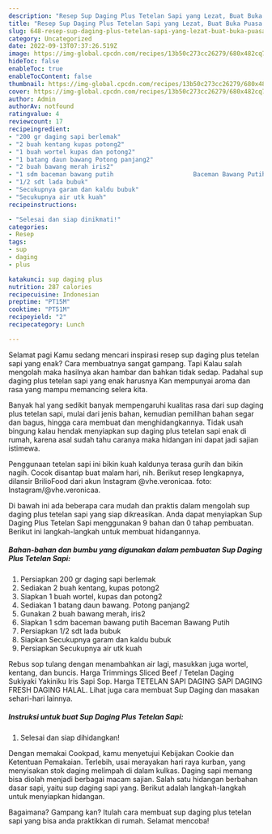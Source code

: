 ```yaml
---
description: "Resep Sup Daging Plus Tetelan Sapi yang Lezat, Buat Buka Puasa Lezat"
title: "Resep Sup Daging Plus Tetelan Sapi yang Lezat, Buat Buka Puasa Lezat"
slug: 648-resep-sup-daging-plus-tetelan-sapi-yang-lezat-buat-buka-puasa-lezat
category: Uncategorized
date: 2022-09-13T07:37:26.519Z
image: https://img-global.cpcdn.com/recipes/13b50c273cc26279/680x482cq70/sup-daging-plus-tetelan-sapi-foto-resep-utama.jpg
hideToc: false
enableToc: true
enableTocContent: false
thumbnail: https://img-global.cpcdn.com/recipes/13b50c273cc26279/680x482cq70/sup-daging-plus-tetelan-sapi-foto-resep-utama.jpg
cover: https://img-global.cpcdn.com/recipes/13b50c273cc26279/680x482cq70/sup-daging-plus-tetelan-sapi-foto-resep-utama.jpg
author: Admin
authorAv: notfound
ratingvalue: 4
reviewcount: 17
recipeingredient:
- "200 gr daging sapi berlemak"
- "2 buah kentang kupas potong2"
- "1 buah wortel kupas dan potong2"
- "1 batang daun bawang Potong panjang2"
- "2 buah bawang merah iris2"
- "1 sdm baceman bawang putih                      Baceman Bawang Putih"
- "1/2 sdt lada bubuk"
- "Secukupnya garam dan kaldu bubuk"
- "Secukupnya air utk kuah"
recipeinstructions:

- "Selesai dan siap dinikmati!"
categories:
- Resep
tags:
- sup
- daging
- plus

katakunci: sup daging plus 
nutrition: 287 calories
recipecuisine: Indonesian
preptime: "PT15M"
cooktime: "PT51M"
recipeyield: "2"
recipecategory: Lunch

---
```



Selamat pagi Kamu sedang mencari inspirasi resep sup daging plus tetelan sapi yang enak? Cara membuatnya sangat gampang. Tapi Kalau salah mengolah maka hasilnya akan hambar dan bahkan tidak sedap. Padahal sup daging plus tetelan sapi yang enak harusnya Kan mempunyai aroma dan rasa yang mampu memancing selera kita.


Banyak hal yang sedikit banyak mempengaruhi kualitas rasa dari sup daging plus tetelan sapi, mulai dari jenis bahan, kemudian pemilihan bahan segar dan bagus, hingga cara membuat dan menghidangkannya. Tidak usah bingung kalau hendak menyiapkan sup daging plus tetelan sapi enak di rumah, karena asal sudah tahu caranya maka hidangan ini dapat jadi sajian istimewa.

Penggunaan tetelan sapi ini bikin kuah kaldunya terasa gurih dan bikin nagih. Cocok disantap buat malam hari, nih. Berikut resep lengkapnya, dilansir BrilioFood dari akun Instagram @vhe.veronicaa. foto: Instagram/@vhe.veronicaa.


Di bawah ini ada beberapa cara mudah dan praktis dalam mengolah sup daging plus tetelan sapi yang siap dikreasikan. Anda dapat menyiapkan Sup Daging Plus Tetelan Sapi menggunakan 9 bahan dan 0 tahap pembuatan. Berikut ini langkah-langkah untuk membuat hidangannya.

<!--inarticleads1-->

##### Bahan-bahan dan bumbu yang digunakan dalam pembuatan Sup Daging Plus Tetelan Sapi:

1. Persiapkan 200 gr daging sapi berlemak
1. Sediakan 2 buah kentang, kupas potong2
1. Siapkan 1 buah wortel, kupas dan potong2
1. Sediakan 1 batang daun bawang. Potong panjang2
1. Gunakan 2 buah bawang merah, iris2
1. Siapkan 1 sdm baceman bawang putih                      Baceman Bawang Putih
1. Persiapkan 1/2 sdt lada bubuk
1. Siapkan Secukupnya garam dan kaldu bubuk
1. Persiapkan Secukupnya air utk kuah


Rebus sop tulang dengan menambahkan air lagi, masukkan juga wortel, kentang, dan buncis. Harga Trimmings Sliced Beef / Tetelan Daging Sukiyaki Yakiniku Iris Sapi Sop. Harga TETELAN SAPI DAGING SAPI DAGING FRESH DAGING HALAL. Lihat juga cara membuat Sup Daging dan masakan sehari-hari lainnya. 

<!--inarticleads2-->

##### Instruksi untuk buat Sup Daging Plus Tetelan Sapi:


1. Selesai dan siap dihidangkan!

Dengan memakai Cookpad, kamu menyetujui Kebijakan Cookie dan Ketentuan Pemakaian. Terlebih, usai merayakan hari raya kurban, yang menyisakan stok daging melimpah di dalam kulkas. Daging sapi memang bisa diolah menjadi berbagai macam sajian. Salah satu hidangan berbahan dasar sapi, yaitu sup daging sapi yang. Berikut adalah langkah-langkah untuk menyiapkan hidangan. 

Bagaimana? Gampang kan? Itulah cara membuat sup daging plus tetelan sapi yang bisa anda praktikkan di rumah. Selamat mencoba!
